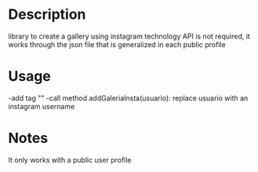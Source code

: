 # Description
library to create a gallery using instagram technology API is not required, it works through the json file that is generalized in each public profile

# Usage
-add tag "<script src='galeria.js'></script>"
-call method addGaleriaInsta(usuario): replace usuario with an instagram username

# Notes
It only works with a public user profile

